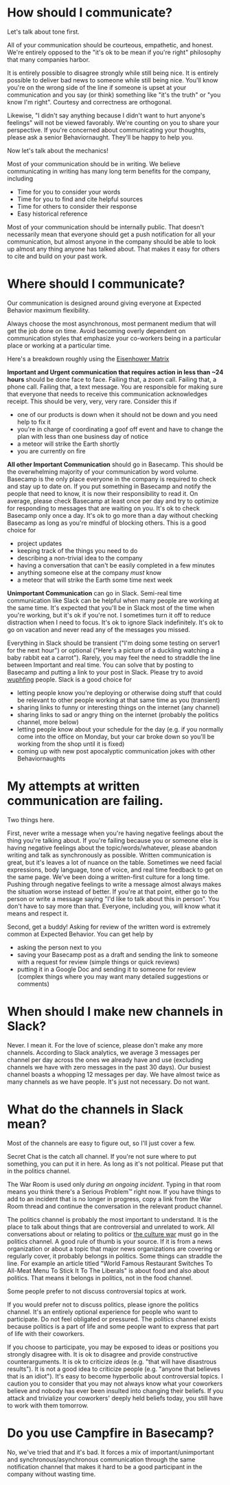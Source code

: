 # How should I communicate?
Let's talk about tone first. 

All of your communication should be courteous, empathetic, and honest. We're entirely opposed to the "it's ok to be mean if you're right" philosophy that many companies harbor. 

It is entirely possible to disagree strongly while still being nice. It is entirely possible to deliver bad news to someone while still being nice. You'll know you're on the wrong side of the line if someone is upset at your communication and you say (or think) something like "it's the truth" or "you know I'm right". Courtesy and correctness are orthogonal. 

Likewise, "I didn't say anything because I didn't want to hurt anyone's feelings" will not be viewed favorably. We're counting on you to share your perspective. If you're concerned about communicating your thoughts, please ask a senior Behaviornaught. They'll be happy to help you.

Now let's talk about the mechanics!

Most of your communication should be in writing. We believe communicating in writing has many long term benefits for the company, including
- Time for you to consider your words
- Time for you to find and cite helpful sources
- Time for others to consider their response
- Easy historical reference

Most of your communication should be internally public. That doesn't necessarily mean that everyone should get a push notification for all your communication, but almost anyone in the company should be able to look up almost any thing anyone has talked about. That makes it easy for others to cite and build on your past work.

# Where should I communicate?
Our communication is designed around giving everyone at Expected Behavior maximum flexibility. 

Always choose the most asynchronous, most permanent medium that will get the job done on time. Avoid becoming overly dependent on communication styles that emphasize your co-workers being in a particular place or working at a particular time. 

Here's a breakdown roughly using the [Eisenhower Matrix](https://en.wikipedia.org/wiki/Time_management#The_Eisenhower_Method)

**Important and Urgent communication that requires action in less than ~24 hours** should be done face to face. Failing that, a zoom call. Failing that, a phone call. Failing that, a text message. You are responsible for making sure that everyone that needs to receive this communication acknowledges receipt. This should be very, very, very rare. Consider this if 
- one of our products is down when it should not be down and you need help to fix it
- you're in charge of coordinating a goof off event and have to change the plan with less than one business day of notice
- a meteor will strike the Earth shortly
- you are currently on fire

**All other Important Communication** should go in Basecamp. This should be the overwhelming majority of your communication by word volume. Basecamp is the only place everyone in the company is required to check and stay up to date on. If you put something in Basecamp and notify the people that need to know, it is now their responsibility to read it. On average, please check Basecamp at least once per day and try to optimize for responding to messages that are waiting on you. It's ok to check Basecamp only once a day. It's ok to go more than a day without checking Basecamp as long as you're mindful of blocking others. This is a good choice for
- project updates
- keeping track of the things you need to do
- describing a non-trivial idea to the company
- having a conversation that can't be easily completed in a few minutes
- anything someone else at the company _must_ know
- a meteor that will strike the Earth some time next week

**Unimportant Communication** can go in Slack. Semi-real time communication like Slack can be helpful when many people are working at the same time. It's expected that you'll be in Slack most of the time when you're working, but it's ok if you're not. I sometimes turn it off to reduce distraction when I need to focus. It's ok to ignore Slack indefinitely. It's ok to go on vacation and never read any of the messages you missed.  

Everything in Slack should be transient ("I'm doing some testing on server1 for the next hour") or optional ("Here's a picture of a duckling watching a baby rabbit eat a carrot"). Rarely, you may feel the need to straddle the line between Important and real time. You can solve that by posting to Basecamp and putting a link to your post in Slack. Please try to avoid [wuphfing](https://www.youtube.com/watch?v=OrVskziCc4w) people. Slack is a good choice for
- letting people know you're deploying or otherwise doing stuff that could be relevant to other people working at that same time as you (transient)
- sharing links to funny or interesting things on the internet (any channel)
- sharing links to sad or angry thing on the internet (probably the politics channel, more below)
- letting people know about your schedule for the day (e.g. if you normally come into the office on Monday, but your car broke down so you'll be working from the shop until it is fixed)
- coming up with new post apocalyptic communication jokes with other Behaviornaughts

# My attempts at written communication are failing.
Two things here.

First, never write a message when you're having negative feelings about the thing you're talking about. If you're failing because you or someone else is having negative feelings about the topic/words/whatever, please abandon writing and talk as synchronously as possible. Written communication is great, but it's leaves a lot of nuance on the table. Sometimes we need facial expressions, body language, tone of voice, and real time feedback to get on the same page. We've been doing a written-first culture for a long time. Pushing through negative feelings to write a message almost always makes the situation worse instead of better. If you're at that point, either go to the person or write a message saying "I'd like to talk about this in person". You don't have to say more than that. Everyone, including you, will know what it means and respect it.

Second, get a buddy! Asking for review of the written word is extremely common at Expected Behavior. You can get help by
- asking the person next to you
- saving your Basecamp post as a draft and sending the link to someone with a request for review (simple things or quick reviews)
- putting it in a Google Doc and sending it to someone for review (complex things where you may want many detailed suggestions or comments)

# When should I make new channels in Slack?
Never. I mean it. For the love of science, please don't make any more channels. According to Slack analytics, we average 3 messages per channel per day across the ones we already have and use (excluding channels we have with zero messages in the past 30 days). Our busiest channel boasts a whopping 12 messages per day. We have almost twice as many channels as we have people. It's just not necessary. Do not want. 

# What do the channels in Slack mean?
Most of the channels are easy to figure out, so I'll just cover a few.

Secret Chat is the catch all channel. If you're not sure where to put something, you can put it in here. As long as it's not political. Please put that in the politics channel.

The War Room is used only *during an ongoing incident*. Typing in that room means you think there's a Serious Problem™ right now. If you have things to add to an incident that is no longer in progress, copy a link from the War Room thread and continue the conversation in the relevant product channel.

The politics channel is probably the most important to understand. It is the place to talk about things that are controversial and unrelated to work. All conversations about or relating to politics or [the culture war](https://en.wikipedia.org/wiki/Culture_war) must go in the politics channel. A good rule of thumb is your source. If it is from a news organization or about a topic that major news organizations are covering or regularly cover, it probably belongs in politics. Some things can straddle the line. For example an article titled "World Famous Restaurant Switches To All-Meat Menu To Stick It To The Liberals" is about food and also about politics. That means it belongs in politics, not in the food channel.

Some people prefer to not discuss controversial topics at work. 

If you would prefer not to discuss politics, please ignore the politics channel. It's an entirely optional experience for people who want to participate. Do not feel obligated or pressured. The politics channel exists because politics is a part of life and some people want to express that part of life with their coworkers. 

If you choose to participate, you may be exposed to ideas or positions you strongly disagree with. It is ok to disagree and provide constructive counterarguments. It is ok to criticize _ideas_ (e.g. "that will have disastrous results"). It is not a good idea to criticize people (e.g. "anyone that believes that is an idiot"). It's easy to become hyperbolic about controversial topics. I caution you to consider that you may not always know what your coworkers believe and nobody has ever been insulted into changing their beliefs. If you attack and trivialize your coworkers' deeply held beliefs today, you still have to work with them tomorrow.

# Do you use Campfire in Basecamp?
No, we've tried that and it's bad. It forces a mix of important/unimportant and synchronous/asynchronous communication through the same notification channel that makes it hard to be a good participant in the company without wasting time.




